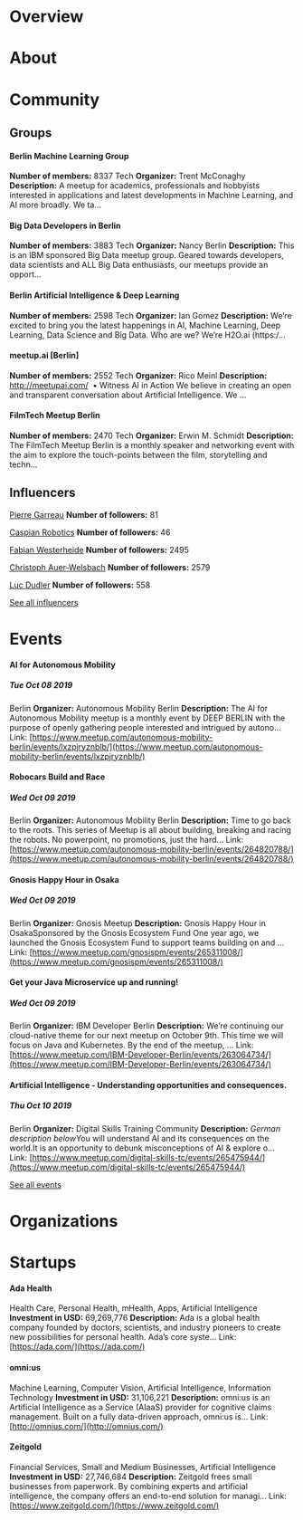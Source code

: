 <!-- TITLE: Berlin AI -->
<!-- SUBTITLE: ECOSYSTEM -->




<div class=CityPageSpecific>

# Overview
<div class=overview>

</div>

# About
<div class=status>

</div>

</div>

# Community

## Groups
<div class=groups>

#### Berlin Machine Learning Group
**Number of members:** 8337
Tech
**Organizer:** Trent McConaghy
**Description:** A meetup for academics, professionals and hobbyists interested in applications and latest developments in Machine Learning, and AI more broadly. We ta...

#### Big Data Developers in Berlin
**Number of members:** 3883
Tech
**Organizer:** Nancy Berlin
**Description:** This is an IBM sponsored Big Data meetup group. Geared towards developers, data scientists and ALL Big Data enthusiasts, our meetups provide an opport...

#### Berlin Artificial Intelligence & Deep Learning
**Number of members:** 2598
Tech
**Organizer:** Ian Gomez
**Description:** We’re excited to bring you the latest happenings in AI, Machine Learning, Deep Learning, Data Science and Big Data.  Who are we? We’re H2O.ai (https:/...

#### meetup.ai [Berlin]
**Number of members:** 2552
Tech
**Organizer:** Rico Meinl
**Description:**  http://meetupai.com/&nbsp; •&nbsp;Witness AI in Action We believe in creating an open and transparent conversation about Artificial Intelligence. We ...

#### FilmTech Meetup Berlin
**Number of members:** 2470
Tech
**Organizer:** Erwin M. Schmidt
**Description:** The FilmTech Meetup Berlin is a monthly speaker and networking event with the aim to explore the touch-points between the film, storytelling and techn...


</div>

## Influencers
<div class=influencers>

[Pierre Garreau](https://twitter.com/pierre_garreau)
**Number of followers:** 81

[Caspian Robotics](https://twitter.com/CaspianRobotics)
**Number of followers:** 46

[Fabian Westerheide](https://twitter.com/bootstrappingme)
**Number of followers:** 2495

[Christoph Auer-Welsbach](https://twitter.com/AWChristoph)
**Number of followers:** 2579

[Luc Dudler](https://twitter.com/lucdudler)
**Number of followers:** 558


</div>

[See all influencers](./community)
# Events
<div class=events>

#### AI for Autonomous Mobility 
##### Tue Oct 08 2019
Berlin
**Organizer:** Autonomous Mobility Berlin
**Description:** The AI for Autonomous Mobility meetup is a monthly event by DEEP BERLIN with the purpose of openly gathering people interested and intrigued by autono...
Link: [https://www.meetup.com/autonomous-mobility-berlin/events/lxzpjryznblb/](https://www.meetup.com/autonomous-mobility-berlin/events/lxzpjryznblb/)

#### Robocars Build and Race
##### Wed Oct 09 2019
Berlin
**Organizer:** Autonomous Mobility Berlin
**Description:** Time to go back to the roots. This series of Meetup is all about building, breaking and racing the robots. No powerpoint, no promotions, just the hard...
Link: [https://www.meetup.com/autonomous-mobility-berlin/events/264820788/](https://www.meetup.com/autonomous-mobility-berlin/events/264820788/)

#### Gnosis Happy Hour in Osaka
##### Wed Oct 09 2019
Berlin
**Organizer:** Gnosis Meetup
**Description:** Gnosis Happy Hour in OsakaSponsored by the Gnosis Ecosystem Fund One year ago, we launched the Gnosis Ecosystem Fund to support teams building on and ...
Link: [https://www.meetup.com/gnosispm/events/265311008/](https://www.meetup.com/gnosispm/events/265311008/)

#### Get your Java Microservice up and running!
##### Wed Oct 09 2019
Berlin
**Organizer:** IBM Developer Berlin
**Description:** We’re continuing our cloud-native theme for our next meetup on October 9th. This time we will focus on Java and Kubernetes. By the end of the meetup, ...
Link: [https://www.meetup.com/IBM-Developer-Berlin/events/263064734/](https://www.meetup.com/IBM-Developer-Berlin/events/263064734/)

#### Artificial Intelligence - Understanding opportunities and consequences.
##### Thu Oct 10 2019
Berlin
**Organizer:** Digital Skills Training Community
**Description:** *German description below*You will understand AI and its consequences on the world.It is an opportunity to debunk misconceptions of AI &amp; explore o...
Link: [https://www.meetup.com/digital-skills-tc/events/265475944/](https://www.meetup.com/digital-skills-tc/events/265475944/)


</div>

[See all events](./events)
# Organizations
<div class=organizations>


</div>

# Startups
<div class=startups>

#### Ada Health
Health Care, Personal Health, mHealth, Apps, Artificial Intelligence
**Investment in USD:** 69,269,776
**Description:** Ada is a global health company founded by doctors, scientists, and industry pioneers to create new possibilities for personal health. Ada’s core syste...
Link: [https://ada.com/](https://ada.com/)

#### omni:us
Machine Learning, Computer Vision, Artificial Intelligence, Information Technology
**Investment in USD:** 31,106,221
**Description:** omni:us is an Artificial Intelligence as a Service (AIaaS) provider for cognitive claims management. Built on a fully data-driven approach, omni:us is...
Link: [http://omnius.com/](http://omnius.com/)

#### Zeitgold
Financial Services, Small and Medium Businesses, Artificial Intelligence
**Investment in USD:** 27,746,684
**Description:** Zeitgold frees small businesses from paperwork. By combining experts and artificial intelligence, the company offers an end-to-end solution for managi...
Link: [https://www.zeitgold.com/](https://www.zeitgold.com/)



</div>




